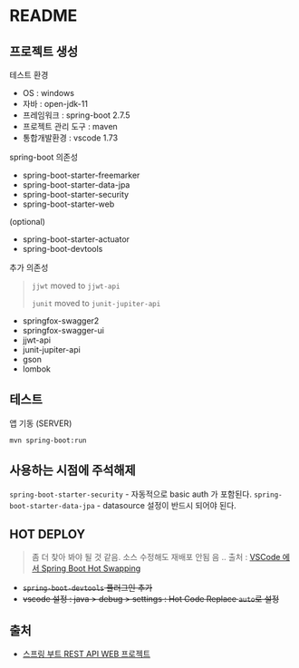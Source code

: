 # README

## 프로젝트 생성

테스트 환경

- OS : windows
- 자바 : open-jdk-11
- 프레임워크 : spring-boot 2.7.5
- 프로젝트 관리 도구 : maven
- 통합개발환경 : vscode 1.73

spring-boot 의존성

- spring-boot-starter-freemarker
- spring-boot-starter-data-jpa
- spring-boot-starter-security
- spring-boot-starter-web

(optional)

- spring-boot-starter-actuator
- spring-boot-devtools

추가 의존성

> `jjwt` moved to `jjwt-api`
>
> `junit` moved to `junit-jupiter-api`

- springfox-swagger2
- springfox-swagger-ui
- jjwt-api
- junit-jupiter-api
- gson
- lombok

## 테스트

앱 기동 (SERVER)

`mvn spring-boot:run`

## 사용하는 시점에 주석해제

`spring-boot-starter-security` - 자동적으로 basic auth 가 포함된다.
`spring-boot-starter-data-jpa` - datasource 설정이 반드시 되어야 된다.

## HOT DEPLOY

> 좀 더 찾아 봐야 될 것 같음. 소스 수정해도 재배포 안됨 음 ..
> 출처 : [VSCode 에서 Spring Boot Hot Swapping](https://velog.io/@nonz/VSCode-%EC%97%90%EC%84%9C-Spring-Boot-Hot-Swapping)

- ~~`spring-boot-devtools` 플러그인 추가~~
- ~~vscode 설정 : java > debug > settings : Hot Code Replace `auto`로 설정~~

## 출처

- [스프링 부트 REST API WEB 프로젝트](https://ws-pace.tistory.com/64)
